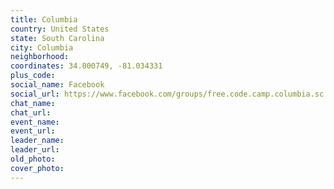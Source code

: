 ```yaml
---
title: Columbia
country: United States
state: South Carolina
city: Columbia
neighborhood: 
coordinates: 34.000749, -81.034331
plus_code:
social_name: Facebook
social_url: https://www.facebook.com/groups/free.code.camp.columbia.sc
chat_name:
chat_url:
event_name:
event_url:
leader_name:
leader_url:
old_photo: 
cover_photo:
---
```

